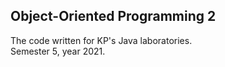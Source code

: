 ## Object-Oriented Programming 2

The code written for KP's Java laboratories.  
Semester 5, year 2021.
